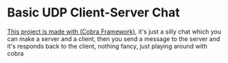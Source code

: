 # Basic UDP Client-Server Chat

[This project is made with (Cobra Framework)](https://github.com/spf13/cobra/), it's just a silly chat which you can make a server and a client, then you send a message to the server and it's responds back to the client, nothing fancy, just playing around with cobra 
